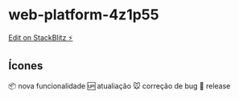# web-platform-4z1p55

[Edit on StackBlitz ⚡️](https://stackblitz.com/edit/web-platform-4z1p55)

## Ícones

:package: nova funcionalidade
:up: atualiação 
:mouse: correção de bug
:checkered_flag: release
